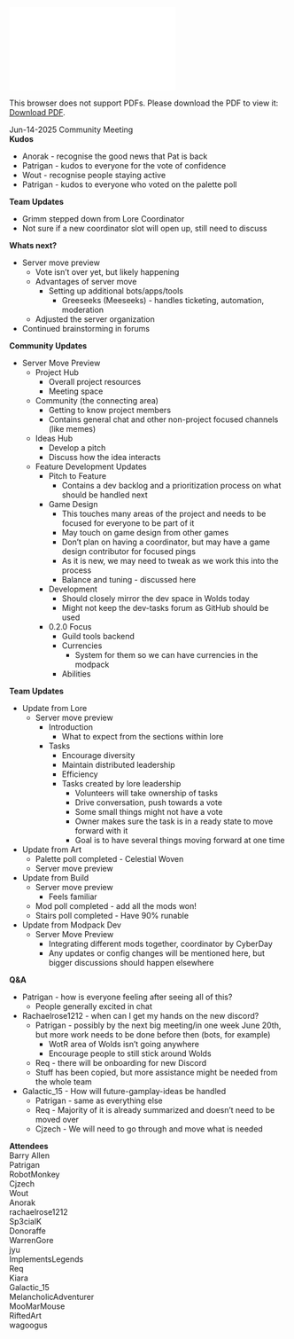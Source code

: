 <object data="../other-files/meeting-notes/Wanderers Weekly Update June 14.pdf" type="application/pdf" width="700px" height="700px">
    <embed src="../other-files/meeting-notes/Wanderers Weekly Update June 14">
        <p>This browser does not support PDFs. Please download the PDF to view it: <a href="../other-files/meeting-notes/Wanderers Weekly Update June 14.pdf">Download PDF</a>.</p>
    </embed>
</object>

Jun-14-2025 Community Meeting  
**Kudos**

* Anorak \- recognise the good news that Pat is back
* Patrigan \- kudos to everyone for the vote of confidence
* Wout \- recognise people staying active
* Patrigan \- kudos to everyone who voted on the palette poll

**Team Updates**

* Grimm stepped down from Lore Coordinator
* Not sure if a new coordinator slot will open up, still need to discuss

**Whats next?**

* Server move preview
    * Vote isn’t over yet, but likely happening
    * Advantages of server move
        * Setting up additional bots/apps/tools
            * Greeseeks (Meeseeks) \- handles ticketing, automation, moderation
    * Adjusted the server organization
* Continued brainstorming in forums

**Community Updates**

* Server Move Preview
    * Project Hub
        * Overall project resources
        * Meeting space
    * Community (the connecting area)
        * Getting to know project members
        * Contains general chat and other non-project focused channels (like memes)
    * Ideas Hub
        * Develop a pitch
        * Discuss how the idea interacts
    * Feature Development Updates
        * Pitch to Feature
            * Contains a dev backlog and a prioritization process on what should be handled next
        * Game Design
            * This touches many areas of the project and needs to be focused for everyone to be part of it
            * May touch on game design from other games
            * Don’t plan on having a coordinator, but may have a game design contributor for focused pings
            * As it is new, we may need to tweak as we work this into the process
            * Balance and tuning \- discussed here
        * Development
            * Should closely mirror the dev space in Wolds today
            * Might not keep the dev-tasks forum as GitHub should be used
        * 0.2.0 Focus
            * Guild tools backend
            * Currencies
                * System for them so we can have currencies in the modpack
            * Abilities

**Team Updates**

* Update from Lore
    * Server move preview
        * Introduction
            * What to expect from the sections within lore
        * Tasks
            * Encourage diversity
            * Maintain distributed leadership
            * Efficiency
            * Tasks created by lore leadership
                * Volunteers will take ownership of tasks
                * Drive conversation, push towards a vote
                * Some small things might not have a vote
                * Owner makes sure the task is in a ready state to move forward with it
                * Goal is to have several things moving forward at one time
* Update from Art
    * Palette poll completed \- Celestial Woven
    * Server move preview
* Update from Build
    * Server move preview
        *  Feels familiar
    * Mod poll completed \- add all the mods won\!
    * Stairs poll completed \- Have 90% runable
* Update from Modpack Dev
    * Server Move Preview
        * Integrating different mods together, coordinator by CyberDay
        * Any updates or config changes will be mentioned here, but bigger discussions should happen elsewhere

**Q\&A**

* Patrigan \- how is everyone feeling after seeing all of this?
    * People generally excited in chat
* Rachaelrose1212 \- when can I get my hands on the new discord?
    * Patrigan \- possibly by the next big meeting/in one week June 20th, but more work needs to be done before then (bots, for example)
        * WotR area of Wolds isn’t going anywhere
        * Encourage people to still stick around Wolds
    * Req \- there will be onboarding for new Discord
    * Stuff has been copied, but more assistance might be needed from the whole team
* Galactic\_15 \- How will future-gamplay-ideas be handled
    * Patrigan \- same as everything else
    * Req \- Majority of it is already summarized and doesn’t need to be moved over
    * Cjzech \- We will need to go through and move what is needed

**Attendees**  
Barry Allen  
Patrigan  
RobotMonkey  
Cjzech  
Wout  
Anorak  
rachaelrose1212  
Sp3cialK  
Donoraffe  
WarrenGore  
jyu  
ImplementsLegends  
Req  
Kiara  
Galactic\_15  
MelancholicAdventurer  
MooMarMouse  
RiftedArt  
wagoogus
